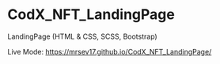 # CodX_NFT_LandingPage
LandingPage (HTML &amp; CSS, SCSS, Bootstrap)

Live Mode: https://mrsev17.github.io/CodX_NFT_LandingPage/
